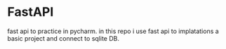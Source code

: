 # FastAPI
fast api to practice in pycharm.
in this repo i use fast api to implatations a basic project and connect to sqlite DB.
